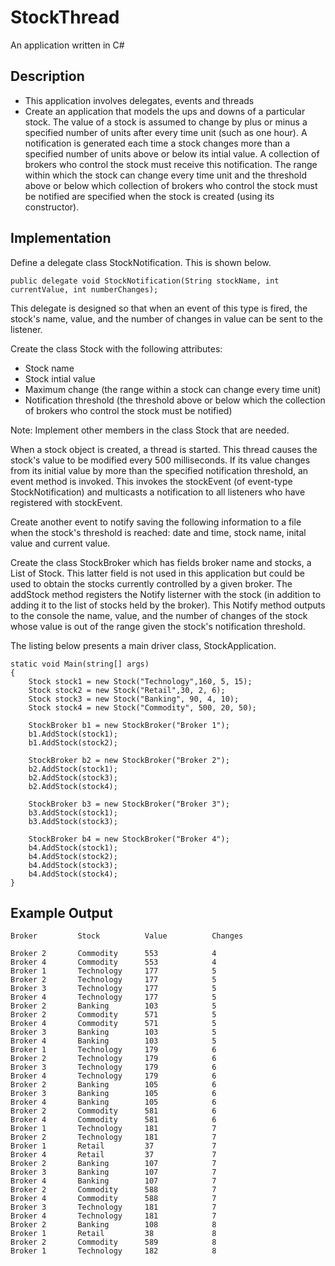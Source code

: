 # StockThread
An application written in C#

## Description
- This application involves delegates, events and threads
- Create an application that models the ups and downs of a particular stock. The value of a stock is assumed to change by plus or minus a specified number of units after every time unit (such as one hour). A notification is generated each time a stock changes more than a specified number of units above or below its intial value. A collection of brokers who control the stock must receive this notification. The range within which the stock can change every time unit and the threshold above or below which collection of brokers who control the stock must be notified are specified when the stock is created (using its constructor).

## Implementation
Define a delegate class StockNotification. This is shown below.

```code
public delegate void StockNotification(String stockName, int currentValue, int numberChanges);
```

This delegate is designed so that when an event of this type is fired, the stock's name, value, and the number of changes in value can be sent to the listener.


Create the class Stock with the following attributes:
- Stock name
- Stock intial value
- Maximum change (the range within a stock can change every time unit)
- Notification threshold (the threshold above or below  which the collection of brokers who control the stock must be notified)

Note: Implement other members in the class Stock that are needed.

When a stock object is created, a thread is started. This thread causes the stock's value to be modified every 500 milliseconds. If its value changes from its initial value by more than the specified notification threshold, an event method is invoked. This invokes the stockEvent (of event-type StockNotification) and multicasts a  notification to all listeners who have registered with stockEvent.

Create another event to notify saving the following information to a file when the stock's threshold is reached: date and time, stock name, inital value and current value.

Create the class StockBroker which has fields broker name and stocks, a List of Stock. This latter field is not used in this application but could be used to obtain the stocks currently controlled by a given broker. The addStock method registers the Notify listerner with the stock (in addition to adding it to the list of stocks held by the broker). This Notify method outputs to the console the name, value, and the number of changes of the stock whose value is out of the range given the stock's notification threshold.

The listing below presents a main driver class, StockApplication.

```mainclass
static void Main(string[] args)
{
    Stock stock1 = new Stock("Technology",160, 5, 15);
    Stock stock2 = new Stock("Retail",30, 2, 6);
    Stock stock3 = new Stock("Banking", 90, 4, 10);
    Stock stock4 = new Stock("Commodity", 500, 20, 50);

    StockBroker b1 = new StockBroker("Broker 1");
    b1.AddStock(stock1);
    b1.AddStock(stock2);

    StockBroker b2 = new StockBroker("Broker 2");
    b2.AddStock(stock1);
    b2.AddStock(stock3);
    b2.AddStock(stock4);

    StockBroker b3 = new StockBroker("Broker 3");
    b3.AddStock(stock1);
    b3.AddStock(stock3);

    StockBroker b4 = new StockBroker("Broker 4");
    b4.AddStock(stock1);
    b4.AddStock(stock2);
    b4.AddStock(stock3);
    b4.AddStock(stock4);
}
```

## Example Output
```output
Broker         Stock          Value          Changes

Broker 2       Commodity      553            4
Broker 4       Commodity      553            4
Broker 1       Technology     177            5
Broker 2       Technology     177            5
Broker 3       Technology     177            5
Broker 4       Technology     177            5
Broker 2       Banking        103            5
Broker 2       Commodity      571            5
Broker 4       Commodity      571            5
Broker 3       Banking        103            5
Broker 4       Banking        103            5
Broker 1       Technology     179            6
Broker 2       Technology     179            6
Broker 3       Technology     179            6
Broker 4       Technology     179            6
Broker 2       Banking        105            6
Broker 3       Banking        105            6
Broker 4       Banking        105            6
Broker 2       Commodity      581            6
Broker 4       Commodity      581            6
Broker 1       Technology     181            7
Broker 2       Technology     181            7
Broker 1       Retail         37             7
Broker 4       Retail         37             7
Broker 2       Banking        107            7
Broker 3       Banking        107            7
Broker 4       Banking        107            7
Broker 2       Commodity      588            7
Broker 4       Commodity      588            7
Broker 3       Technology     181            7
Broker 4       Technology     181            7
Broker 2       Banking        108            8
Broker 1       Retail         38             8
Broker 2       Commodity      589            8
Broker 1       Technology     182            8
```
